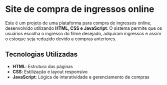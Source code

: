 # Site de compra de ingressos online

Este é um projeto de uma plataforma para compra de ingressos online, desenvolvido utilizando **HTML, CSS e JavaScript**. O sistema permite que os usuários escolha o ingresso do filme desejado, adquiram ingressos e assim o estoque seja reduzido devido a compras anteriores.

## Tecnologias Utilizadas
- **HTML**: Estrutura das páginas
- **CSS**: Estilização e layout responsivo
- **JavaScript**: Lógica de interatividade e gerenciamento de compras
